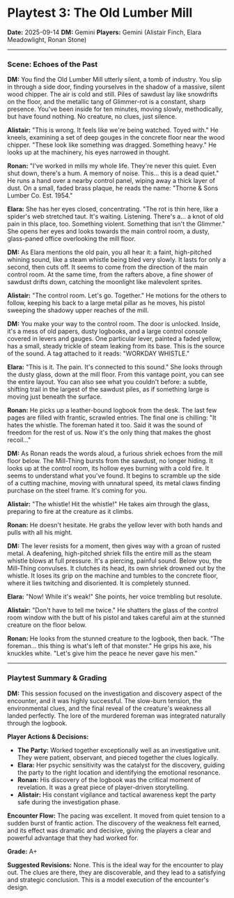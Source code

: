 # Playtest 3: The Old Lumber Mill

**Date:** 2025-09-14
**DM:** Gemini
**Players:** Gemini (Alistair Finch, Elara Meadowlight, Ronan Stone)

---

### Scene: Echoes of the Past

**DM:** You find the Old Lumber Mill utterly silent, a tomb of industry. You slip in through a side door, finding yourselves in the shadow of a massive, silent wood chipper. The air is cold and still. Piles of sawdust lay like snowdrifts on the floor, and the metallic tang of Glimmer-rot is a constant, sharp presence. You've been inside for ten minutes, moving slowly, methodically, but have found nothing. No creature, no clues, just silence.

**Alistair:** "This is wrong. It feels like we're being watched. Toyed with." He kneels, examining a set of deep gouges in the concrete floor near the wood chipper. "These look like something was dragged. Something heavy." He looks up at the machinery, his eyes narrowed in thought.

**Ronan:** "I've worked in mills my whole life. They're never this quiet. Even shut down, there's a hum. A memory of noise. This... this is a dead quiet." He runs a hand over a nearby control panel, wiping away a thick layer of dust. On a small, faded brass plaque, he reads the name: "Thorne & Sons Lumber Co. Est. 1954."

**Elara:** She has her eyes closed, concentrating. "The rot is thin here, like a spider's web stretched taut. It's waiting. Listening. There's a... a knot of old pain in this place, too. Something violent. Something that isn't the Glimmer." She opens her eyes and looks towards the main control room, a dusty, glass-paned office overlooking the mill floor.

**DM:** As Elara mentions the old pain, you all hear it: a faint, high-pitched whining sound, like a steam whistle being bled very slowly. It lasts for only a second, then cuts off. It seems to come from the direction of the main control room. At the same time, from the rafters above, a fine shower of sawdust drifts down, catching the moonlight like malevolent sprites.

**Alistair:** "The control room. Let's go. Together." He motions for the others to follow, keeping his back to a large metal pillar as he moves, his pistol sweeping the shadowy upper reaches of the mill.

**DM:** You make your way to the control room. The door is unlocked. Inside, it's a mess of old papers, dusty logbooks, and a large control console covered in levers and gauges. One particular lever, painted a faded yellow, has a small, steady trickle of steam leaking from its base. This is the source of the sound. A tag attached to it reads: "WORKDAY WHISTLE."

**Elara:** "This is it. The pain. It's connected to this sound." She looks through the dusty glass, down at the mill floor. From this vantage point, you can see the entire layout. You can also see what you couldn't before: a subtle, shifting trail in the largest of the sawdust piles, as if something large is moving just beneath the surface.

**Ronan:** He picks up a leather-bound logbook from the desk. The last few pages are filled with frantic, scrawled entries. The final one is chilling: "It hates the whistle. The foreman hated it too. Said it was the sound of freedom for the rest of us. Now it's the only thing that makes the ghost recoil..."

**DM:** As Ronan reads the words aloud, a furious shriek echoes from the mill floor below. The Mill-Thing bursts from the sawdust, no longer hiding. It looks up at the control room, its hollow eyes burning with a cold fire. It seems to understand what you've found. It begins to scramble up the side of a cutting machine, moving with unnatural speed, its metal claws finding purchase on the steel frame. It's coming for you.

**Alistair:** "The whistle! Hit the whistle!" He takes aim through the glass, preparing to fire at the creature as it climbs.

**Ronan:** He doesn't hesitate. He grabs the yellow lever with both hands and pulls with all his might.

**DM:** The lever resists for a moment, then gives way with a groan of rusted metal. A deafening, high-pitched shriek fills the entire mill as the steam whistle blows at full pressure. It's a piercing, painful sound. Below you, the Mill-Thing convulses. It clutches its head, its own shriek drowned out by the whistle. It loses its grip on the machine and tumbles to the concrete floor, where it lies twitching and disoriented. It is completely stunned.

**Elara:** "Now! While it's weak!" She points, her voice trembling but resolute.

**Alistair:** "Don't have to tell me twice." He shatters the glass of the control room window with the butt of his pistol and takes careful aim at the stunned creature on the floor below.

**Ronan:** He looks from the stunned creature to the logbook, then back. "The foreman... this thing is what's left of that monster." He grips his axe, his knuckles white. "Let's give him the peace he never gave his men."

---

### Playtest Summary & Grading

**DM:** This session focused on the investigation and discovery aspect of the encounter, and it was highly successful. The slow-burn tension, the environmental clues, and the final reveal of the creature's weakness all landed perfectly. The lore of the murdered foreman was integrated naturally through the logbook.

**Player Actions & Decisions:**
*   **The Party:** Worked together exceptionally well as an investigative unit. They were patient, observant, and pieced together the clues logically.
*   **Elara:** Her psychic sensitivity was the catalyst for the discovery, guiding the party to the right location and identifying the emotional resonance.
*   **Ronan:** His discovery of the logbook was the critical moment of revelation. It was a great piece of player-driven storytelling.
*   **Alistair:** His constant vigilance and tactical awareness kept the party safe during the investigation phase.

**Encounter Flow:** The pacing was excellent. It moved from quiet tension to a sudden burst of frantic action. The discovery of the weakness felt earned, and its effect was dramatic and decisive, giving the players a clear and powerful advantage that they had worked for.

**Grade:** A+

**Suggested Revisions:** None. This is the ideal way for the encounter to play out. The clues are there, they are discoverable, and they lead to a satisfying and strategic conclusion. This is a model execution of the encounter's design.